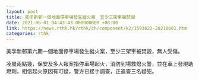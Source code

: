```yaml
---
layout: post
title: 美孚新邨一個地面停車場發生縱火案　至少三架車被焚毀
date: 2021-06-01 04:43:43.000000000 +08:00
link: https://news.rthk.hk/rthk/ch/component/k2/1593622-20210601.htm
categories: rthk
---
```


美孚新邨第六期一個地面停車場發生縱火案，至少三架車被焚毀，無人受傷。

凌晨兩點幾，保安及多人報案指停車場起火，消防到場救熄火警，並在車上發現助燃劑，相信起火原因有可疑，警方已接手調查，正追查三名疑犯。
